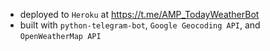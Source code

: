 * deployed to `Heroku` at https://t.me/AMP_TodayWeatherBot
* built with `python-telegram-bot`, `Google Geocoding API`, and `OpenWeatherMap API` 
